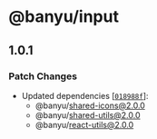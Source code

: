 # @banyu/input

## 1.0.1

### Patch Changes

- Updated dependencies [[`018988f`](https://github.com/muhamien/jala-design/commit/018988f2874ec0a3e8711a0b74d6b647e2e5ae9a)]:
  - @banyu/shared-icons@2.0.0
  - @banyu/shared-utils@2.0.0
  - @banyu/react-utils@2.0.0
